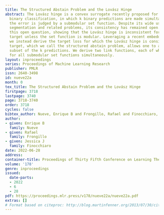 ```yaml
---
title: The Structured Abstain Problem and the Lovász Hinge
abstract: The Lovász hinge is a convex surrogate recently proposed for structured
  binary classification, in which k binary predictions are made simultaneously and
  the error is judged by a submodular set function. Despite its wide usage in image
  segmentation and related problems, its consistency has remained open. We resolve
  this open question, showing that the Lovász hinge is inconsistent for its desired
  target unless the set function is modular. Leveraging a recent embedding framework,
  we instead derive the target loss for which the Lovász hinge is consistent. This
  target, which we call the structured abstain problem, allows one to abstain on any
  subset of the k predictions. We derive two link functions, each of which are consistent
  for all submodular set functions simultaneously.
layout: inproceedings
series: Proceedings of Machine Learning Research
publisher: PMLR
issn: 2640-3498
id: nueve22a
month: 0
tex_title: The Structured Abstain Problem and the Lovász Hinge
firstpage: 3718
lastpage: 3740
page: 3718-3740
order: 3718
cycles: false
bibtex_author: Nueve, Enrique B and Frongillo, Rafael and Finocchiaro, Jessica J
author:
- given: Enrique B
  family: Nueve
- given: Rafael
  family: Frongillo
- given: Jessica J
  family: Finocchiaro
date: 2022-06-28
address:
container-title: Proceedings of Thirty Fifth Conference on Learning Theory
volume: '178'
genre: inproceedings
issued:
  date-parts:
  - 2022
  - 6
  - 28
pdf: https://proceedings.mlr.press/v178/nueve22a/nueve22a.pdf
extras: []
# Format based on citeproc: http://blog.martinfenner.org/2013/07/30/citeproc-yaml-for-bibliographies/
---
```


